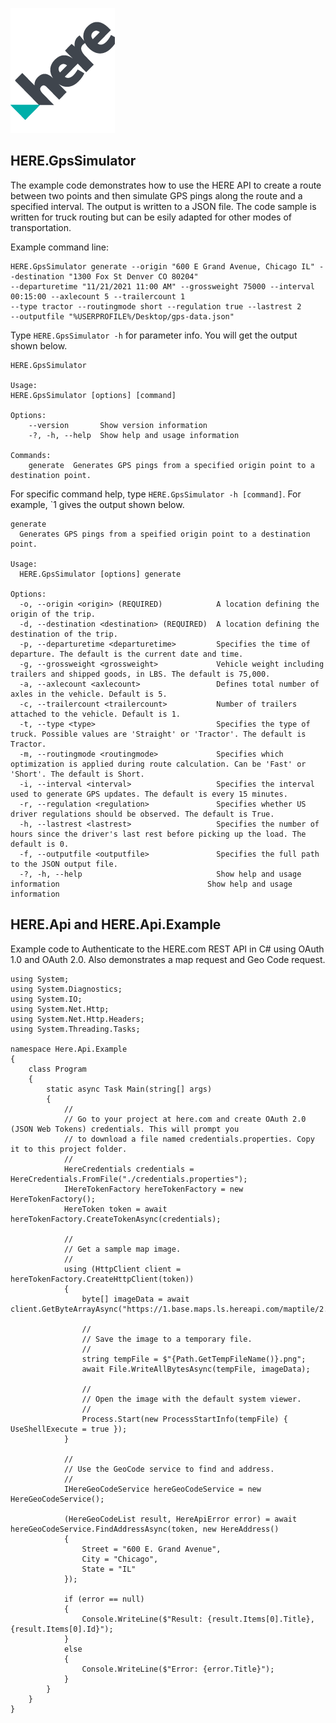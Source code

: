 ![](https://github.com/porrey/HERE.com/raw/main/Images/logo.png)

## HERE.GpsSimulator
The example code demonstrates how to use the HERE API to create a route between two points and then simulate GPS pings along the route and a specified interval. The output is written to a JSON file. The code sample is written for truck routing but can be esily adapted for other modes of transportation.

Example command line:

	HERE.GpsSimulator generate --origin "600 E Grand Avenue, Chicago IL" --destination "1300 Fox St Denver CO 80204" 
	--departuretime "11/21/2021 11:00 AM" --grossweight 75000 --interval 00:15:00 --axlecount 5 --trailercount 1 
	--type tractor --routingmode short --regulation true --lastrest 2 
	--outputfile "%USERPROFILE%/Desktop/gps-data.json"

Type `HERE.GpsSimulator -h` for parameter info. You will get the output shown below.

	HERE.GpsSimulator
	
	Usage:
  	HERE.GpsSimulator [options] [command]

	Options:
  		--version       Show version information
  		-?, -h, --help  Show help and usage information

	Commands:
  		generate  Generates GPS pings from a specified origin point to a destination point.
  
For specific command help, type `HERE.GpsSimulator -h [command]`. For example, `1 gives the output shown below.

	generate
	  Generates GPS pings from a speified origin point to a destination point.

	Usage:
	  HERE.GpsSimulator [options] generate
	
	Options:
	  -o, --origin <origin> (REQUIRED)            A location defining the origin of the trip.
	  -d, --destination <destination> (REQUIRED)  A location defining the destination of the trip.
	  -p, --departuretime <departuretime>         Specifies the time of departure. The default is the current date and time.
	  -g, --grossweight <grossweight>             Vehicle weight including trailers and shipped goods, in LBS. The default is 75,000.
	  -a, --axlecount <axlecount>                 Defines total number of axles in the vehicle. Default is 5.
	  -c, --trailercount <trailercount>           Number of trailers attached to the vehicle. Default is 1.
	  -t, --type <type>                           Specifies the type of truck. Possible values are 'Straight' or 'Tractor'. The default is Tractor.
	  -m, --routingmode <routingmode>             Specifies which optimization is applied during route calculation. Can be 'Fast' or 'Short'. The default is Short.
	  -i, --interval <interval>                   Specifies the interval used to generate GPS updates. The default is every 15 minutes.
	  -r, --regulation <regulation>               Specifies whether US driver regulations should be observed. The default is True.
	  -h, --lastrest <lastrest>                   Specifies the number of hours since the driver's last rest before picking up the load. The default is 0.
	  -f, --outputfile <outputfile>               Specifies the full path to the JSON output file.
	  -?, -h, --help                              Show help and usage information                                 Show help and usage information


## HERE.Api and HERE.Api.Example

Example code to Authenticate to the HERE.com REST API in C# using OAuth 1.0 and OAuth 2.0. Also demonstrates a map request and Geo Code request.
	
	using System;
	using System.Diagnostics;
	using System.IO;
	using System.Net.Http;
	using System.Net.Http.Headers;
	using System.Threading.Tasks;

	namespace Here.Api.Example
	{
		class Program
		{
			static async Task Main(string[] args)
			{
				//
				// Go to your project at here.com and create OAuth 2.0 (JSON Web Tokens) credentials. This will prompt you
				// to download a file named credentials.properties. Copy it to this project folder.
				//
				HereCredentials credentials = HereCredentials.FromFile("./credentials.properties");
				IHereTokenFactory hereTokenFactory = new HereTokenFactory();
				HereToken token = await hereTokenFactory.CreateTokenAsync(credentials);

				//
				// Get a sample map image.
				//
				using (HttpClient client = hereTokenFactory.CreateHttpClient(token))
				{
					byte[] imageData = await client.GetByteArrayAsync("https://1.base.maps.ls.hereapi.com/maptile/2.1/maptile/newest/normal.day/13/4400/2686/256/png8");

					//
					// Save the image to a temporary file.
					//
					string tempFile = $"{Path.GetTempFileName()}.png";
					await File.WriteAllBytesAsync(tempFile, imageData);

					//
					// Open the image with the default system viewer.
					//
					Process.Start(new ProcessStartInfo(tempFile) { UseShellExecute = true });
				}

				//
				// Use the GeoCode service to find and address.
				//
				IHereGeoCodeService hereGeoCodeService = new HereGeoCodeService();

				(HereGeoCodeList result, HereApiError error) = await hereGeoCodeService.FindAddressAsync(token, new HereAddress()
				{
					Street = "600 E. Grand Avenue",
					City = "Chicago",
					State = "IL"
				});

				if (error == null)
				{
					Console.WriteLine($"Result: {result.Items[0].Title}, {result.Items[0].Id}");
				}
				else
				{
					Console.WriteLine($"Error: {error.Title}");
				}
			}
		}
	}
